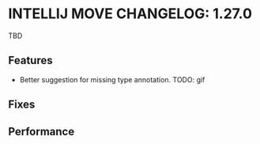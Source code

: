 # INTELLIJ MOVE CHANGELOG: 1.27.0

TBD

## Features

* Better suggestion for missing type annotation. TODO: gif



## Fixes

## Performance
